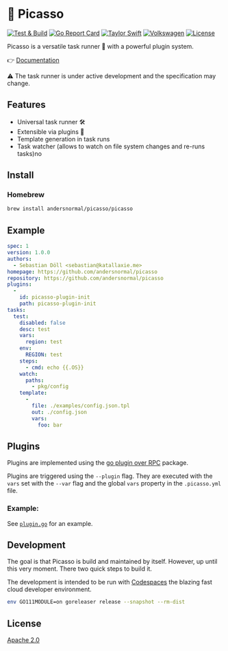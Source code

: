 # :art: Picasso

[![Test & Build](https://github.com/andersnormal/picasso/actions/workflows/main.yml/badge.svg)](https://github.com/andersnormal/picasso/actions/workflows/main.yml)
[![Go Report Card](https://goreportcard.com/badge/github.com/andersnormal/picasso)](https://goreportcard.com/report/github.com/andersnormal/picasso)
[![Taylor Swift](https://img.shields.io/badge/secured%20by-taylor%20swift-brightgreen.svg)](https://twitter.com/SwiftOnSecurity)
[![Volkswagen](https://auchenberg.github.io/volkswagen/volkswargen_ci.svg?v=1)](https://github.com/auchenberg/volkswagen)
[![License](https://img.shields.io/badge/License-Apache%202.0-blue.svg)](https://opensource.org/licenses/Apache-2.0)

Picasso is a versatile task runner :running: with a powerful plugin system.

:point_right: [Documentation](https://andersnormal.github.io/picasso/)

:warning: The task runner is under active development and the specification may change.

## Features

* Universal task runner :hammer_and_wrench:
* Extensible via plugins :partying_face:
* Template generation in task runs
* Task watcher (allows to watch on file system changes and re-runs tasks)no 

## Install

### Homebrew

```bash
brew install andersnormal/picasso/picasso
```

## Example

```yaml
spec: 1
version: 1.0.0
authors:
  - Sebastian Döll <sebastian@katallaxie.me>
homepage: https://github.com/andersnormal/picasso
repository: https://github.com/andersnormal/picasso
plugins:
  -
    id: picasso-plugin-init
    path: picasso-plugin-init
tasks:
  test:
    disabled: false
    desc: test
    vars:
      region: test
    env:
      REGION: test
    steps:
      - cmd: echo {{.OS}}
    watch:
      paths:
        - pkg/config
    template:
      - 
        file: ./examples/config.json.tpl
        out: ./config.json
        vars:
          foo: bar    
```

## Plugins

Plugins are implemented using the [go plugin over RPC](https://github.com/hashicorp/go-plugin) package.

Plugins are triggered using the `--plugin` flag. They are executed with the `vars` set with the `--var` flag and the global `vars` property in the `.picasso.yml` file.

### Example: 

See [`plugin.go`](/examples/plugin.go) for an example.

## Development

The goal is that Picasso is build and maintained by itself. However, up until this very moment. There two quick steps to build it.

The development is intended to be run with [Codespaces](https://github.com/features/codespaces) the blazing fast cloud developer environment.

```bash
env GO111MODULE=on goreleaser release --snapshot --rm-dist
```

## License

[Apache 2.0](/LICENSE)
